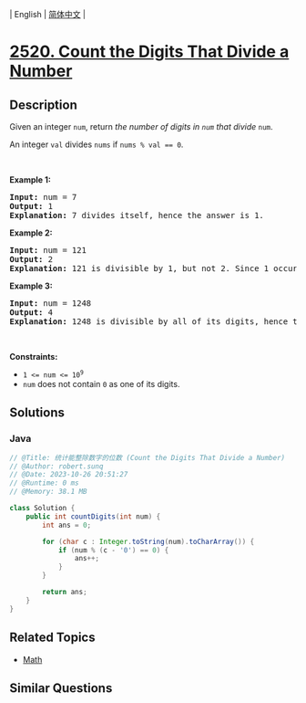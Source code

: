 
| English | [简体中文](README.md) |

# [2520. Count the Digits That Divide a Number](https://leetcode.cn//problems/count-the-digits-that-divide-a-number/)

## Description

<p>Given an integer <code>num</code>, return <em>the number of digits in <code>num</code> that divide </em><code>num</code>.</p>

<p>An integer <code>val</code> divides <code>nums</code> if <code>nums % val == 0</code>.</p>

<p>&nbsp;</p>
<p><strong>Example 1:</strong></p>

<pre>
<strong>Input:</strong> num = 7
<strong>Output:</strong> 1
<strong>Explanation:</strong> 7 divides itself, hence the answer is 1.
</pre>

<p><strong>Example 2:</strong></p>

<pre>
<strong>Input:</strong> num = 121
<strong>Output:</strong> 2
<strong>Explanation:</strong> 121 is divisible by 1, but not 2. Since 1 occurs twice as a digit, we return 2.
</pre>

<p><strong>Example 3:</strong></p>

<pre>
<strong>Input:</strong> num = 1248
<strong>Output:</strong> 4
<strong>Explanation:</strong> 1248 is divisible by all of its digits, hence the answer is 4.
</pre>

<p>&nbsp;</p>
<p><strong>Constraints:</strong></p>

<ul>
	<li><code>1 &lt;= num &lt;= 10<sup>9</sup></code></li>
	<li><code>num</code> does not contain <code>0</code> as one of its digits.</li>
</ul>


## Solutions


### Java

```Java
// @Title: 统计能整除数字的位数 (Count the Digits That Divide a Number)
// @Author: robert.sunq
// @Date: 2023-10-26 20:51:27
// @Runtime: 0 ms
// @Memory: 38.1 MB

class Solution {
    public int countDigits(int num) {
        int ans = 0;

        for (char c : Integer.toString(num).toCharArray()) {
            if (num % (c - '0') == 0) {
                ans++;
            }
        }

        return ans;
    }
}
```



## Related Topics

- [Math](https://leetcode.cn//tag/math)

## Similar Questions


